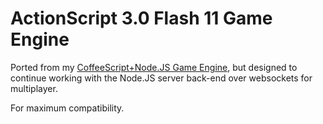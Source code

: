 ActionScript 3.0 Flash 11 Game Engine
=========================

Ported from my [CoffeeScript+Node.JS Game Engine](https://github.com/mikesmullin/coffee-canvas-game-engine),
but designed to continue working with the Node.JS server back-end over websockets for multiplayer.

For maximum compatibility.
